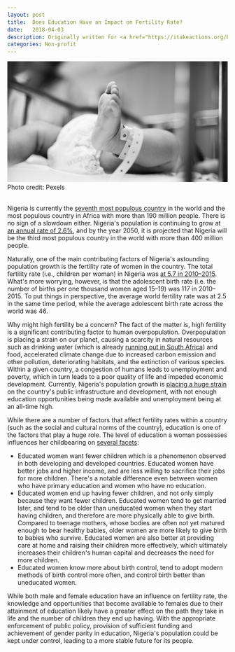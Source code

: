 ```yaml
---
layout: post
title:  Does Education Have an Impact on Fertility Rate?
date:   2018-04-03
description: Originally written for <a href="https://itakeactions.org/blog/82/Does-Education-Have-an-Impact-on-Fertility-Rate?" target="blank">I Take Actions</a>
categories: Non-profit
---
```

<div class="img_post">
	<img class="col three" src="/img/2018-04-03.png">
</div>
<div class="col three caption">
	Photo credit: Pexels 
</div>
<br/>

Nigeria is currently the <a href="https://en.wikipedia.org/wiki/List_of_countries_by_population_(United_Nations)" target="blank">seventh most populous country</a> in the world and the most populous country in Africa with more than 190 million people. There is no sign of a slowdown either. Nigeria's population is continuing to grow at <a href="http://www.worldometers.info/world-population/nigeria-population/" target="blank">an annual rate of 2.6%</a>, and by the year 2050, it is projected that Nigeria will be the third most populous country in the world with more than 400 million people.

Naturally, one of the main contributing factors of Nigeria's astounding population growth is the fertility rate of women in the country. The total fertility rate (i.e., children per woman) in Nigeria was <a href="http://www.un.org/en/development/desa/population/publications/pdf/fertility/world-fertility-patterns-2015.pdf" target="blank">at 5.7 in 2010–2015</a>. What's more worrying, however, is that the adolescent birth rate (i.e. the number of births per one thousand women aged 15–19) was 117 in 2010–2015. To put things in perspective, the average world fertility rate was at 2.5 in the same time period, while the average adolescent birth rate across the world was 46.

Why might high fertility be a concern? The fact of the matter is, high fertility is a significant contributing factor to human overpopulation. Overpopulation is placing a strain on our planet, causing a scarcity in natural resources such as drinking water (which is already <a href="https://news.nationalgeographic.com/2018/02/cape-town-running-out-of-water-drought-taps-shutoff-other-cities/" target="blank">running out in South Africa</a>) and food, accelerated climate change due to increased carbon emission and other pollution, deteriorating habitats, and the extinction of various species. Within a given country, a congestion of humans leads to unemployment and poverty, which in turn leads to a poor quality of life and impeded economic development. Currently, Nigeria's population growth is <a href="https://qz.com/1171606/nigeria-population-growth-rising-unemployment-and-migration-suggest-things-could-get-worse/" target="blank">placing a huge strain</a> on the country's public infrastructure and development, with not enough education opportunities being made available and unemployment being at an all-time high.

While there are a number of factors that affect fertility rates within a country (such as the social and cultural norms of the country), education is one of the factors that play a huge role. The level of education a woman possesses influences her childbearing on <a href="https://pdfs.semanticscholar.org/6de7/8d7d98343213976742709e37ea9129eea11f.pdf" target="blank">several facets</a>: 

<ul>
<li>Educated women want fewer children which is a phenomenon observed in both developing and developed countries. Educated women have better jobs and higher income, and are less willing to sacrifice their jobs for more children. There's a notable difference even between women who have primary education and women who have no education.</li>
<li>Educated women end up having fewer children, and not only simply because they want fewer children. Educated women tend to get married later, and tend to be older than uneducated women when they start having children, and therefore are more physically able to give birth. Compared to teenage mothers, whose bodies are often not yet matured enough to bear healthy babies, older women are more likely to give birth to babies who survive. Educated women are also better at providing care at home and raising their children more effectively, which ultimately increases their children's human capital and decreases the need for more children.</li>
<li>Educated women know more about birth control, tend to adopt modern methods of birth control more often, and control birth better than uneducated women.</li>
</ul>

While both male and female education have an influence on fertility rate, the knowledge and opportunities that become available to females due to their attainment of education likely have a greater effect on the path they take in life and the number of children they end up having. With the appropriate enforcement of public policy, provision of sufficient funding and achievement of gender parity in education, Nigeria's population could be kept under control, leading to a more stable future for its people.

